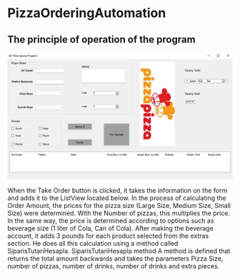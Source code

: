 
# PizzaOrderingAutomation
## The principle of operation of the program

![homepage](https://github.com/murattdal/PizzaOrderingAutomation/blob/main/PizzaSiparisOtomasyonu/Homepage.png)

When the Take Order button is clicked, it takes the information on the form and adds it to the ListView located below. In the process of calculating the
Order Amount, the prices for the pizza size (Large Size, Medium Size, Small Size) were determined. With the Number of pizzas, this multiplies the price. 
In the same way, the price is determined according to options such as beverage size (1 liter of Cola, Can of Cola). After making the beverage account, 
it adds 3 pounds for each product selected from the extras section. He does all this calculation using a method called SiparisTutariHesapla. 
SiparisTutariHesapla method A method is defined that returns the total amount backwards and takes the parameters Pizza Size, number of pizzas, 
number of drinks, number of drinks and extra pieces.
